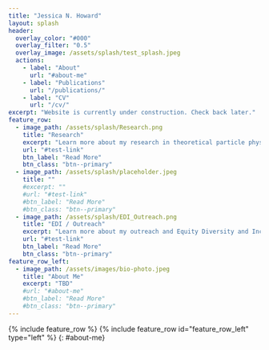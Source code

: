 ```yaml
---
title: "Jessica N. Howard"
layout: splash
header:
  overlay_color: "#000"
  overlay_filter: "0.5"
  overlay_image: /assets/splash/test_splash.jpeg
  actions:
    - label: "About"
      url: "#about-me"
    - label: "Publications"
      url: "/publications/"
    - label: "CV"
      url: "/cv/"
excerpt: "Website is currently under construction. Check back later."
feature_row:
  - image_path: /assets/splash/Research.png
    title: "Research"
    excerpt: "Learn more about my research in theoretical particle physics and machine learning."
    url: "#test-link"
    btn_label: "Read More"
    btn_class: "btn--primary"
  - image_path: /assets/splash/placeholder.jpeg
    title: ""
    #excerpt: ""
    #url: "#test-link"
    #btn_label: "Read More"
    #btn_class: "btn--primary"
  - image_path: /assets/splash/EDI_Outreach.png
    title: "EDI / Outreach"
    excerpt: "Learn more about my outreach and Equity Diversity and Inclusion (EDI) work."
    url: "#test-link"
    btn_label: "Read More"
    btn_class: "btn--primary"
feature_row_left:
  - image_path: /assets/images/bio-photo.jpeg
    title: "About Me"
    excerpt: "TBD"
    #url: "#about-me"
    #btn_label: "Read More"
    #btn_class: "btn--primary"
---
```

{% include feature_row %}
{% include feature_row id="feature_row_left" type="left" %}
{: #about-me}

